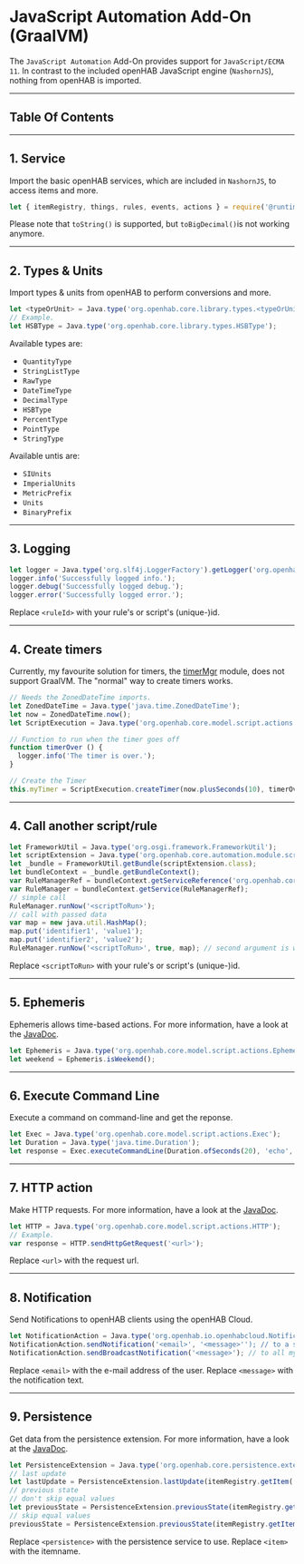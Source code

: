 # JavaScript Automation Add-On (GraalVM)

The `JavaScript Automation` Add-On provides support for `JavaScript/ECMA 11`.
In contrast to the included openHAB JavaScript engine (`NashornJS`), nothing from openHAB is imported.

***
## Table Of Contents

***
## 1. Service

Import the basic openHAB services, which are included in `NashornJS`, to access items and more.
```javascript
let { itemRegistry, things, rules, events, actions } = require('@runtime');
```
Please note that `toString()` is supported, but `toBigDecimal()`is not working anymore.

***
## 2. Types & Units

Import types & units from openHAB to perform conversions and more.
```javascript
let <typeOrUnit> = Java.type('org.openhab.core.library.types.<typeOrUnit>');
// Example.
let HSBType = Java.type('org.openhab.core.library.types.HSBType');
```

Available types are:
* `QuantityType`
* `StringListType` 
* `RawType`
* `DateTimeType`
* `DecimalType`
* `HSBType`
* `PercentType`
* `PointType`
* `StringType`

Available untis are:
* `SIUnits`
* `ImperialUnits`
* `MetricPrefix`
* `Units`
* `BinaryPrefix`

***
## 3. Logging

```javascript
let logger = Java.type('org.slf4j.LoggerFactory').getLogger('org.openhab.rule.<ruleId>');
logger.info('Successfully logged info.');
logger.debug('Successfully logged debug.');
logger.error('Successfully logged error.');
```
Replace `<ruleId>` with your rule's or script's (unique-)id.

***
## 4. Create timers

Currently, my favourite solution for timers, the [timerMgr](https://github.com/rkoshak/openhab-rules-tools/tree/main/timer_mgr) module, does not support GraalVM.
The "normal" way to create timers works.
```javascript
// Needs the ZonedDateTime imports.
let ZonedDateTime = Java.type('java.time.ZonedDateTime');
let now = ZonedDateTime.now();
let ScriptExecution = Java.type('org.openhab.core.model.script.actions.ScriptExecution');

// Function to run when the timer goes off
function timerOver () {
  logger.info('The timer is over.');
}

// Create the Timer
this.myTimer = ScriptExecution.createTimer(now.plusSeconds(10), timerOver);
```

***
## 4. Call another script/rule

```javascript
let FrameworkUtil = Java.type('org.osgi.framework.FrameworkUtil');
let scriptExtension = Java.type('org.openhab.core.automation.module.script.ScriptExtensionProvider');
let _bundle = FrameworkUtil.getBundle(scriptExtension.class);
let bundleContext = _bundle.getBundleContext();
var RuleManagerRef = bundleContext.getServiceReference('org.openhab.core.automation.RuleManager');
var RuleManager = bundleContext.getService(RuleManagerRef);
// simple call
RuleManager.runNow('<scriptToRun>');
// call with passed data
var map = new java.util.HashMap();
map.put('identifier1', 'value1');
map.put('identifier2', 'value2');
RuleManager.runNow('<scriptToRun>', true, map); // second argument is whether to consider the conditions, third is a Map<String, Object> (a way to pass data)
```
Replace `<scriptToRun>` with your rule's or script's (unique-)id.

***
## 5. Ephemeris

Ephemeris allows time-based actions.
For more information, have a look at the [JavaDoc](https://www.openhab.org/javadoc/latest/org/openhab/core/model/script/actions/ephemeris).
```javascript
let Ephemeris = Java.type('org.openhab.core.model.script.actions.Ephemeris');
let weekend = Ephemeris.isWeekend();
```

***
## 6. Execute Command Line

Execute a command on command-line and get the reponse.
```javascript
let Exec = Java.type('org.openhab.core.model.script.actions.Exec');
let Duration = Java.type('java.time.Duration');
let response = Exec.executeCommandLine(Duration.ofSeconds(20), 'echo','hello');
```

***
## 7. HTTP action

Make HTTP requests.
For more information, have a look at the [JavaDoc](https://www.openhab.org/javadoc/latest/org/openhab/core/model/script/actions/http).
```javascript
let HTTP = Java.type('org.openhab.core.model.script.actions.HTTP');
// Example.
var response = HTTP.sendHttpGetRequest('<url>');
```
Replace `<url>` with the request url.

***
## 8. Notification

Send Notifications to openHAB clients using the openHAB Cloud.
```javascript
let NotificationAction = Java.type('org.openhab.io.openhabcloud.NotificationAction')
NotificationAction.sendNotification('<email>', '<message>''); // to a single myopenHAB user identified by e-mail
NotificationAction.sendBroadcastNotification('<message>'); // to all myopenHAB users
```
Replace `<email>` with the e-mail address of the user.
Replace `<message>` with the notification text.

***
## 9. Persistence

Get data from the persistence extension.
For more information, have a look at the [JavaDoc](https://www.openhab.org/javadoc/latest/org/openhab/core/persistence/extensions/persistenceextensions).
```javascript
let PersistenceExtension = Java.type('org.openhab.core.persistence.extensions.PersistenceExtensions');
// last update
let lastUpdate = PersistenceExtension.lastUpdate(itemRegistry.getItem('<item>'), '<persistence>');
// previous state
// don't skip equal values
let previousState = PersistenceExtension.previousState(itemRegistry.getItem('<item>'), false, '<persistence>').state;
// skip equal values
previousState = PersistenceExtension.previousState(itemRegistry.getItem('<item>'), true, '<persistence>').state;
```
Replace `<persistence>` with the persistence service to use.
Replace `<item>` with the itemname.
